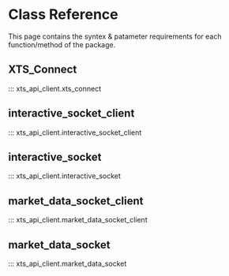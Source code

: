 # Class Reference
This page contains the syntex & patameter requirements for each function/method of the package.
## __XTS_Connect__
::: xts_api_client.xts_connect
## __interactive_socket_client__
::: xts_api_client.interactive_socket_client
## __interactive_socket__
::: xts_api_client.interactive_socket
## __market_data_socket_client__
::: xts_api_client.market_data_socket_client
## __market_data_socket__
::: xts_api_client.market_data_socket

